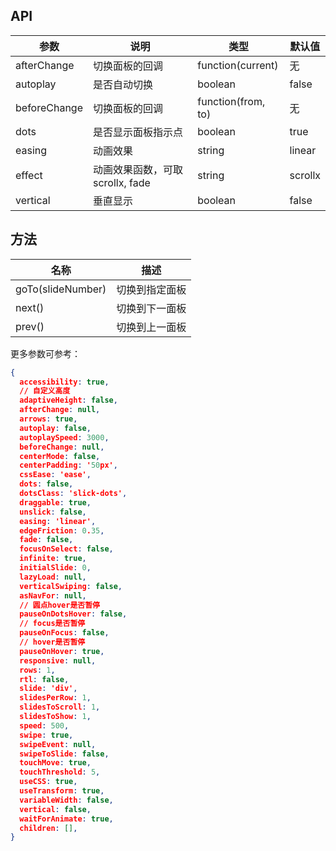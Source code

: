 ## API

| 参数 | 说明 | 类型 | 默认值 |
| --- | --- | --- | --- |
| afterChange | 切换面板的回调 | function(current) | 无 |
| autoplay | 是否自动切换 | boolean | false |
| beforeChange | 切换面板的回调 | function(from, to) | 无 |
| dots | 是否显示面板指示点 | boolean | true |
| easing | 动画效果 | string | linear |
| effect | 动画效果函数，可取 scrollx, fade | string | scrollx |
| vertical | 垂直显示 | boolean | false |

## 方法

| 名称 | 描述 |
| --- | --- |
| goTo(slideNumber) | 切换到指定面板 |
| next() | 切换到下一面板 |
| prev() | 切换到上一面板 |

更多参数可参考：

```json
{
  accessibility: true,
  // 自定义高度
  adaptiveHeight: false,
  afterChange: null,
  arrows: true,
  autoplay: false,
  autoplaySpeed: 3000,
  beforeChange: null,
  centerMode: false,
  centerPadding: '50px',
  cssEase: 'ease',
  dots: false,
  dotsClass: 'slick-dots',
  draggable: true,
  unslick: false,
  easing: 'linear',
  edgeFriction: 0.35,
  fade: false,
  focusOnSelect: false,
  infinite: true,
  initialSlide: 0,
  lazyLoad: null,
  verticalSwiping: false,
  asNavFor: null,
  // 圆点hover是否暂停
  pauseOnDotsHover: false,
  // focus是否暂停
  pauseOnFocus: false,
  // hover是否暂停
  pauseOnHover: true,
  responsive: null,
  rows: 1,
  rtl: false,
  slide: 'div',
  slidesPerRow: 1,
  slidesToScroll: 1,
  slidesToShow: 1,
  speed: 500,
  swipe: true,
  swipeEvent: null,
  swipeToSlide: false,
  touchMove: true,
  touchThreshold: 5,
  useCSS: true,
  useTransform: true,
  variableWidth: false,
  vertical: false,
  waitForAnimate: true,
  children: [],
}
```
